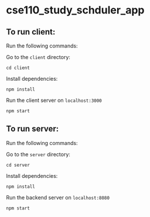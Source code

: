 # cse110_study_schduler_app

To run client:
---
Run the following commands:

Go to the `client` directory:
```
cd client
```

Install dependencies:
```
npm install
```

Run the client server on `localhost:3000`
```
npm start
```

To run server:
---
Run the following commands:

Go to the `server` directory:
```
cd server
```

Install dependencies:
```
npm install
```

Run the backend server on `localhost:8080`
```
npm start
```
